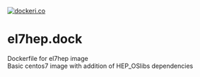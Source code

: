 [![dockeri.co](https://dockeri.co/image/adriansevcenco/el7hep)](https://hub.docker.com/r/adriansevcenco/el7hep)

# el7hep.dock
Dockerfile for el7hep image   
Basic centos7 image with addition of HEP_OSlibs dependencies   

